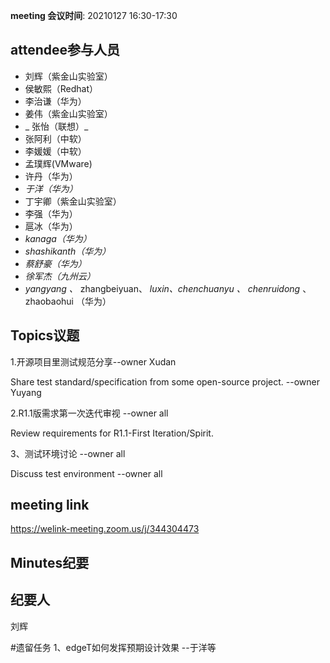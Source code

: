 **meeting 会议时间**: 20210127 16:30-17:30

## attendee参与人员
- 刘辉（紫金山实验室）
-  侯敏熙（Redhat） 
- 李治谦（华为） 
-  姜伟（紫金山实验室） 
- _ 张怡（联想）_ 
- 张阿利（中软）
- 李媛媛（中软）
- 孟璞辉(VMware) 
- 许丹（华为）
-  _于洋（华为）_   
-  丁宇卿（紫金山实验室）
-   李强（华为） 
-  扈冰（华为） 
-    _kanaga（华为）_  
-  _shashikanth（华为）_ 
-  _蔡舒豪（华为）_ 
-  _徐军杰（九州云）_ 
- _yangyang 、_ zhangbeiyuan、 _luxin、chenchuanyu 、_  _chenruidong_ 、 zhaobaohui   （华为）

## Topics议题

1.开源项目里测试规范分享--owner Xudan

Share test standard/specification from some open-source project. --owner Yuyang


2.R1.1版需求第一次迭代审视 --owner all

Review requirements for R1.1-First Iteration/Spirit.


3、测试环境讨论 --owner all

 Discuss test environment --owner all

## meeting link
https://welink-meeting.zoom.us/j/344304473

## Minutes纪要
## 纪要人
刘辉

#遗留任务
1、edgeT如何发挥预期设计效果 --于洋等